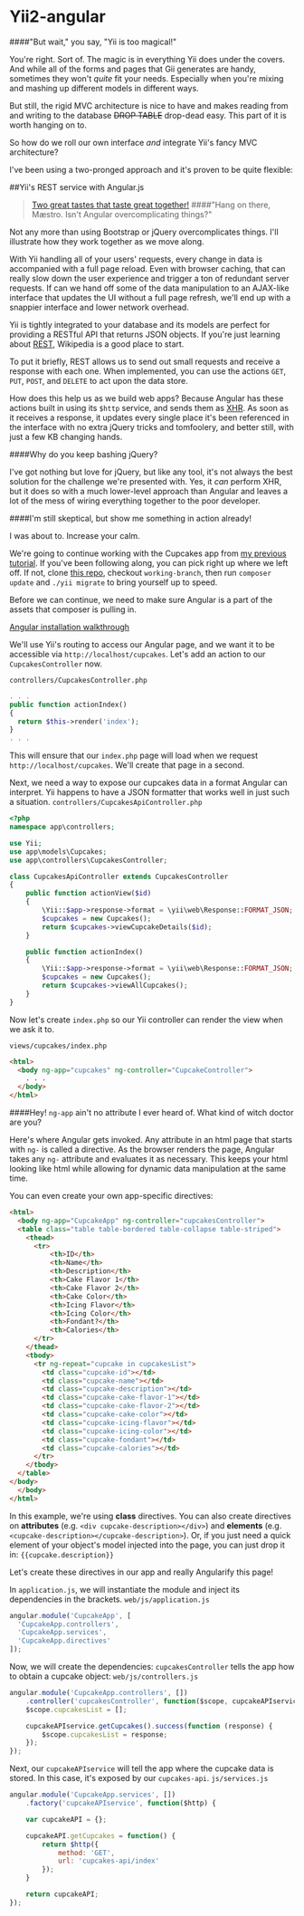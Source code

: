 # Yii2-angular
####"But wait," you say, "Yii is too magical!"

You're right. Sort of. The magic is in everything Yii does under the covers. And while all of the forms and pages that Gii generates are handy, sometimes they won't _quite_ fit your needs. Especially when you're mixing and mashing up different models in different ways.

But still, the rigid MVC architecture is nice to have and makes reading from and writing to the database ~~DROP TABLE~~ drop-dead easy. This part of it is worth hanging on to.

So how do we roll our own interface *and* integrate Yii's fancy MVC architecture?

I've been using a two-pronged approach and it's proven to be quite flexible:

##Yii's REST service with Angular.js
>[Two great tastes that taste great together!](http://youtu.be/DJLDF6qZUX0#t=5)
####"Hang on there, M&aelig;stro. Isn't Angular overcomplicating things?"

Not any more than using Bootstrap or jQuery overcomplicates things. I'll illustrate how they work together as we move along.

With Yii handling all of your users' requests, every change in data is accompanied with a full page reload. Even with browser caching, that can really slow down the user experience and trigger a ton of redundant server requests. If can we hand off some of the data manipulation to an AJAX-like interface that updates the UI without a full page refresh, we'll end up with a snappier interface and lower network overhead.

Yii is tightly integrated to your database and its models are perfect for providing a RESTful API that returns JSON objects. If you're just learning about [REST](https://en.wikipedia.org/wiki/Representational_state_transfer), Wikipedia is a good place to start.

To put it briefly, REST allows us to send out small requests and receive a response with each one. When implemented, you can use the actions `GET`, `PUT`, `POST`, and `DELETE` to act upon the data store.

How does this help us as we build web apps? Because Angular has these actions built in using its `$http` service, and sends them as [XHR](https://en.wikipedia.org/wiki/XMLHttpRequest). As soon as it receives a response, it updates every single place it's been referenced in the interface with no extra jQuery tricks and tomfoolery, and better still, with just a few KB changing hands.

####Why do you keep bashing jQuery?

I've got nothing but love for jQuery, but like any tool, it's not always the best solution for the challenge we're presented with. Yes, it *can* perform XHR, but it does so with a much lower-level approach than Angular and leaves a lot of the mess of wiring everything together to the poor developer.

####I'm still skeptical, but show me something in action already!

I was about to. Increase your calm.

We're going to continue working with the Cupcakes app from [my previous tutorial](http://vybeauregard.github.io/Yii2-Cupcakes/). If you've been following along, you can pick right up where we left off. If not, clone [this repo](https://github.com/vybeauregard/Yii2-Cupcakes.git), checkout `working-branch`, then run `composer update` and `./yii migrate` to bring yourself up to speed.

Before we can continue, we need to make sure Angular is a part of the assets that composer is pulling in.

[Angular installation walkthrough](https://github.com/vybeauregard/Yii2-angular/wiki/Install-Angular-into-a-Yii2-project)

We'll use Yii's routing to access our Angular page, and we want it to be accessible via `http://localhost/cupcakes`. Let's add an action to our `CupcakesController` now.

`controllers/CupcakesController.php`
```php
. . .
public function actionIndex()
{
  return $this->render('index');
}
. . .
```
This will ensure that our `index.php` page will load when we request `http://localhost/cupcakes`. We'll create that page in a second. 

Next, we need a way to expose our cupcakes data in a format Angular can interpret. Yii happens to have a JSON formatter that works well in just such a situation.
`controllers/CupcakesApiController.php`
```php
<?php
namespace app\controllers;

use Yii;
use app\models\Cupcakes;
use app\controllers\CupcakesController;

class CupcakesApiController extends CupcakesController
{
    public function actionView($id)
    {
        \Yii::$app->response->format = \yii\web\Response::FORMAT_JSON;
        $cupcakes = new Cupcakes();
        return $cupcakes->viewCupcakeDetails($id);
    }

    public function actionIndex()
    {
        \Yii::$app->response->format = \yii\web\Response::FORMAT_JSON;
        $cupcakes = new Cupcakes();
        return $cupcakes->viewAllCupcakes();
    }
}
```
Now let's create `index.php` so our Yii controller can render the view when we ask it to.

`views/cupcakes/index.php`
```html
<html>
  <body ng-app="cupcakes" ng-controller="CupcakeController">
    . . .
  </body>
</html>
```
####Hey! `ng-app` ain't no attribute I ever heard of. What kind of witch doctor are you?

Here's where Angular gets invoked. Any attribute in an html page that starts with `ng-` is called a directive. As the browser renders the page, Angular takes any `ng-` attribute and evaluates it as necessary. This keeps your html looking like html while allowing for dynamic data manipulation at the same time.

You can even create your own app-specific directives:
```html
<html>
  <body ng-app="CupcakeApp" ng-controller="cupcakesController">
  <table class="table table-bordered table-collapse table-striped">
    <thead>
      <tr>
          <th>ID</th>
          <th>Name</th>
          <th>Description</th>
          <th>Cake Flavor 1</th>
          <th>Cake Flavor 2</th>
          <th>Cake Color</th>
          <th>Icing Flavor</th>
          <th>Icing Color</th>
          <th>Fondant?</th>
          <th>Calories</th>
      </tr>
    </thead>
    <tbody>
      <tr ng-repeat="cupcake in cupcakesList">
        <td class="cupcake-id"></td>
        <td class="cupcake-name"></td>
        <td class="cupcake-description"></td>
        <td class="cupcake-cake-flavor-1"></td>
        <td class="cupcake-cake-flavor-2"></td>
        <td class="cupcake-cake-color"></td>
        <td class="cupcake-icing-flavor"></td>
        <td class="cupcake-icing-color"></td>
        <td class="cupcake-fondant"></td>
        <td class="cupcake-calories"></td>
      </tr>
    </tbody>
  </table>
</body>
  </body>
</html>
```
In this example, we're using **class** directives. You can also create directives on **attributes** (e.g. `<div cupcake-description></div>`) and **elements** (e.g. `<cupcake-description></cupcake-description>`). Or, if you just need a quick element of your object's model injected into the page, you can just drop it in: `{{cupcake.description}}`

Let's create these directives in our app and really Angularify this page!

In `application.js`, we will instantiate the module and inject its dependencies in the brackets.
`web/js/application.js`
```js
angular.module('CupcakeApp', [
  'CupcakeApp.controllers',
  'CupcakeApp.services',
  'CupcakeApp.directives'
]);
```
Now, we will create the dependencies:
`cupcakesController` tells the app how to obtain a cupcake object:
`web/js/controllers.js`
```js
angular.module('CupcakeApp.controllers', [])
    .controller('cupcakesController', function($scope, cupcakeAPIservice) {
    $scope.cupcakesList = [];

    cupcakeAPIservice.getCupcakes().success(function (response) {
        $scope.cupcakesList = response;
    });
});
```
Next, our `cupcakeAPIservice` will tell the app where the cupcake data is stored. In this case, it's exposed by our `cupcakes-api`.
`js/services.js`
```js
angular.module('CupcakeApp.services', [])
    .factory('cupcakeAPIservice', function($http) {

    var cupcakeAPI = {};

    cupcakeAPI.getCupcakes = function() {
        return $http({
            method: 'GET',
            url: 'cupcakes-api/index'
        });
    }

    return cupcakeAPI;
});
```

